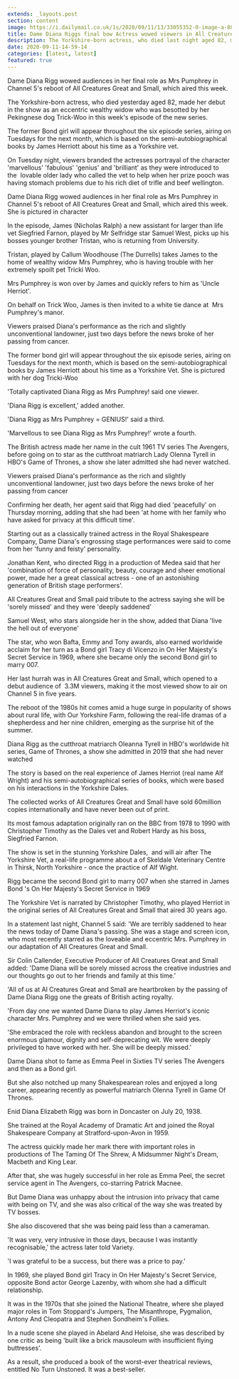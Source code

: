 ```yaml
---
extends: _layouts.post
section: content
image: https://i.dailymail.co.uk/1s/2020/09/11/13/33055352-0-image-a-88_1599828559781.jpg 
title: Dame Diana Riggs final bow Actress wowed viewers in All Creatures Great and Small this week 
description: The Yorkshire-born actress, who died last night aged 82, made her debut as an eccentric wealthy widow who was besotted by her Pekingnese dog in this weeks episode of show. 
date: 2020-09-11-14-59-14 
categories: [latest, latest] 
featured: true 
--- 
```

Dame Diana Rigg wowed audiences in her final role as Mrs Pumphrey in Channel 5's reboot of All Creatures Great and Small, which aired this week. 

The Yorkshire-born actress, who died yesterday aged 82, made her debut in the show as an eccentric wealthy widow who was besotted by her Pekingnese dog Trick-Woo in this week's episode of the new series.

The former Bond girl will appear throughout the six episode series, airing on Tuesdays for the next month, which is based on the semi-autobiographical books by James Herriott about his time as a Yorkshire vet.

On Tuesday night, viewers branded the actresses portrayal of the character 'marvellous' 'fabulous' 'genius' and 'brilliant' as they were introduced to the  lovable older lady who called the vet to help when her prize pooch was having stomach problems due to his rich diet of trifle and beef wellington. 

Dame Diana Rigg wowed audiences in her final role as Mrs Pumphrey in Channel 5's reboot of All Creatures Great and Small, which aired this week. She is pictured in character

In the episode, James (Nicholas Ralph) a new assistant for larger than life vet Siegfried Farnon, played by Mr Selfridge star Samuel West, picks up his bosses younger brother Tristan, who is returning from University.  

Tristan, played by Callum Woodhouse (The Durrells) takes James to the home of wealthy widow Mrs Pumphrey, who is having trouble with her extremely spoilt pet Tricki Woo. 

Mrs Pumphrey is won over by James and quickly refers to him as 'Uncle Herriot'. 

On behalf on Trick Woo, James is then invited to a white tie dance at  Mrs Pumphrey's manor.

Viewers praised Diana's performance as the rich and slightly unconventional landowner, just two days before the news broke of her passing from cancer.

The former bond girl will appear throughout the six episode series, airing on Tuesdays for the next month, which is based on the semi-autobiographical books by James Herriott about his time as a Yorkshire Vet. She is pictured with her dog Tricki-Woo

'Totally captivated Diana Rigg as Mrs Pumphrey! said one viewer.

'Diana Rigg is excellent,' added another.

'Diana Rigg as Mrs Pumphrey = GENIUS!' said a third.

'Marvellous to see Diana Rigg as Mrs Pumphrey!' wrote a fourth.   

The British actress made her name in the cult 1961 TV series The Avengers, before going on to star as the cutthroat matriarch Lady Olenna Tyrell in HBO's Game of Thrones, a show she later admitted she had never watched.













Viewers praised Diana's performance as the rich and slightly unconventional landowner, just two days before the news broke of her passing from cancer

Confirming her death, her agent said that Rigg had died 'peacefully' on Thursday morning, adding that she had been 'at home with her family who have asked for privacy at this difficult time'.

Starting out as a classically trained actress in the Royal Shakespeare Company, Dame Diana's engrossing stage performances were said to come from her 'funny and feisty' personality.

 Jonathan Kent, who directed Rigg in a production of Medea said that her 'combination of force of personality, beauty, courage and sheer emotional power, made her a great classical actress - one of an astonishing generation of British stage performers'.

All Creatures Great and Small paid tribute to the actress saying she will be 'sorely missed' and they were 'deeply saddened'

Samuel West, who stars alongside her in the show, added that Diana 'live the hell out of everyone' 

The star, who won Bafta, Emmy and Tony awards, also earned worldwide acclaim for her turn as a Bond girl Tracy di Vicenzo in On Her Majesty's Secret Service in 1969, where she became only the second Bond girl to marry 007. 

Her last hurrah was in All Creatures Great and Small, which opened to a debut audience of  3.3M viewers, making it the most viewed show to air on Channel 5 in five years.

The reboot of the 1980s hit comes amid a huge surge in popularity of shows about rural life, with Our Yorkshire Farm, following the real-life dramas of a shepherdess and her nine children, emerging as the surprise hit of the summer. 

Diana Rigg as the cutthroat matriarch Oleanna Tyrell in HBO's worldwide hit series, Game of Thrones, a show she admitted in 2019 that she had never watched

The story is based on the real experience of James Herriot (real name Alf Wright) and his semi-autobiographical series of books, which were based on his interactions in the Yorkshire Dales. 

The collected works of All Creatures Great and Small have sold 60million copies internationally and have never been out of print.

Its most famous adaptation originally ran on the BBC from 1978 to 1990 with Christopher Timothy as the Dales vet and Robert Hardy as his boss, Siegfried Farnon. 

The show is set in the stunning Yorkshire Dales,  and will air after The Yorkshire Vet, a real-life programme about a of Skeldale Veterinary Centre in Thirsk, North Yorkshire - once the practice of Alf Wight.

Rigg became the second Bond girl to marry 007 when she starred in James Bond 's On Her Majesty's Secret Service in 1969

The Yorkshire Vet is narrated by Christopher Timothy, who played Herriot in the original series of All Creatures Great and Small that aired 30 years ago.  

In a statement last night, Channel 5 said: 'We are terribly saddened to hear the news today of Dame Diana's passing. She was a stage and screen icon, who most recently starred as the loveable and eccentric Mrs. Pumphrey in our adaptation of All Creatures Great and Small.

Sir Colin Callender, Executive Producer of All Creatures Great and Small added: 'Dame Diana will be sorely missed across the creative industries and our thoughts go out to her friends and family at this time.' 

'All of us at Al Creatures Great and Small are heartbroken by the passing of Dame Diana Rigg one the greats of British acting royalty. 

'From day one we wanted Dame Diana to play James Herriot's iconic character Mrs. Pumphrey and we were thrilled when she said yes. 

'She embraced the role with reckless abandon and brought to the screen enormous glamour, dignity and self-deprecating wit. We were deeply privileged to have worked with her. She will be deeply missed.' 

Dame Diana shot to fame as Emma Peel in Sixties TV series The Avengers and then as a Bond girl.

But she also notched up many Shakespearean roles and enjoyed a long career, appearing recently as powerful matriarch Olenna Tyrell in Game Of Thrones.

Enid Diana Elizabeth Rigg was born in Doncaster on July 20, 1938.

She trained at the Royal Academy of Dramatic Art and joined the Royal Shakespeare Company at Stratford-upon-Avon in 1959.

The actress quickly made her mark there with important roles in productions of The Taming Of The Shrew, A Midsummer Night's Dream, Macbeth and King Lear.

After that, she was hugely successful in her role as Emma Peel, the secret service agent in The Avengers, co-starring Patrick Macnee.

But Dame Diana was unhappy about the intrusion into privacy that came with being on TV, and she was also critical of the way she was treated by TV bosses.

She also discovered that she was being paid less than a cameraman.

'It was very, very intrusive in those days, because I was instantly recognisable,' the actress later told Variety.

'I was grateful to be a success, but there was a price to pay.'

In 1969, she played Bond girl Tracy in On Her Majesty's Secret Service, opposite Bond actor George Lazenby, with whom she had a difficult relationship.

It was in the 1970s that she joined the National Theatre, where she played major roles in Tom Stoppard's Jumpers, The Misanthrope, Pygmalion, Antony And Cleopatra and Stephen Sondheim's Follies.

In a nude scene she played in Abelard And Heloise, she was described by one critic as being 'built like a brick mausoleum with insufficient flying buttresses'.

As a result, she produced a book of the worst-ever theatrical reviews, entitled No Turn Unstoned. It was a best-seller.  



